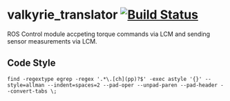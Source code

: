 # valkyrie_translator [![Build Status](https://travis-ci.org/openhumanoids/valkyrie_translator.svg?branch=master)](https://travis-ci.org/openhumanoids/valkyrie_translator)
ROS Control module accpeting torque commands via LCM and sending sensor measurements via LCM.

## Code Style

```
find -regextype egrep -regex '.*\.[ch](pp)?$' -exec astyle '{}' --style=allman --indent=spaces=2 --pad-oper --unpad-paren --pad-header --convert-tabs \;
```
